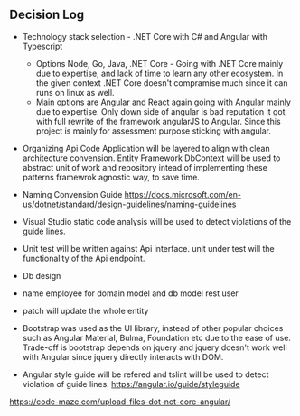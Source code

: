 ## Decision Log

* Technology stack selection - .NET Core with C# and Angular with Typescript
    * Options Node, Go, Java, .NET Core - Going with .NET Core mainly due to expertise, and lack of time to learn any other ecosystem. In the given context .NET Core doesn't compramise much since it can runs on linux as well.
    * Main options are Angular and React again going with Angular mainly due to expertise. Only down side of angular is bad reputation it got with full rewrite of the framework angularJS to Angular. Since this project is mainly for assessment purpose sticking with angular.

* Organizing Api Code 
    Application will be layered to align with clean architecture convension.
    Entity Framework DbContext will be used to abstract unit of work and repository intead of implementing these patterns framewrok agnostic way, to save time.
* Naming Convension Guide
    https://docs.microsoft.com/en-us/dotnet/standard/design-guidelines/naming-guidelines
* Visual Studio static code analysis will be used to detect violations of the guide lines.
* Unit test will be written against Api interface. unit under test will the functionality of the Api endpoint.
* Db design
* name employee for domain model and db model rest user
* patch will update the whole entity
* Bootstrap was used as the UI library, instead of other popular choices such as Angular Material, Bulma, Foundation etc due to the ease of use. Trade-off is bootstrap depends on jquery and jquery doesn't work well with Angular since jquery directly interacts with DOM.
* Angular style guide will be refered and tslint will be used to detect violation of guide lines.
https://angular.io/guide/styleguide



https://code-maze.com/upload-files-dot-net-core-angular/


    